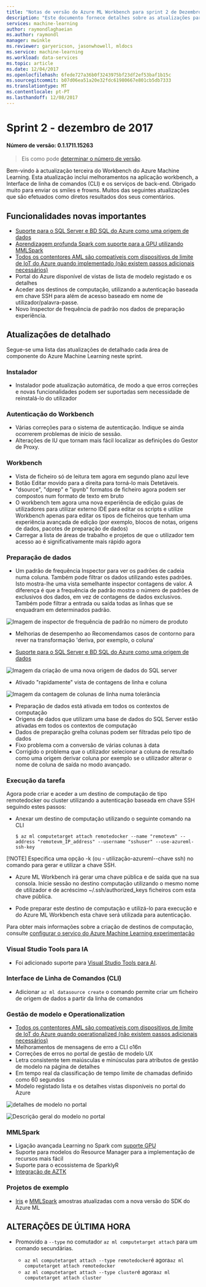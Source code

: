 ```yaml
---
title: "Notas de versão do Azure ML Workbench para sprint 2 de Dezembro de 2017"
description: "Este documento fornece detalhes sobre as atualizações para a versão de sprint 2 do Azure ML"
services: machine-learning
author: raymondlaghaeian
ms.author: raymondl
manager: mwinkle
ms.reviewer: garyericson, jasonwhowell, mldocs
ms.service: machine-learning
ms.workload: data-services
ms.topic: article
ms.date: 12/04/2017
ms.openlocfilehash: 6fede727a36b0f3243975bf23df2ef53baf1b15c
ms.sourcegitcommit: b07d06ea51a20e32fdc61980667e801cb5db7333
ms.translationtype: MT
ms.contentlocale: pt-PT
ms.lasthandoff: 12/08/2017
---
```

# <a name="sprint-2---december-2017"></a>Sprint 2 - dezembro de 2017 

#### <a name="version-number-01171115263"></a>Número de versão: 0.1.1711.15263

>Eis como pode [determinar o número de versão](https://docs.microsoft.com/azure/machine-learning/preview/known-issues-and-troubleshooting-guide).

Bem-vindo à actualização terceira do Workbench do Azure Machine Learning. Esta atualização inclui melhoramentos na aplicação workbench, a Interface de linha de comandos (CLI) e os serviços de back-end. Obrigado muito para enviar os smiles e frowns. Muitos das seguintes atualizações que são efetuados como diretos resultados dos seus comentários. 

## <a name="notable-new-features"></a>Funcionalidades novas importantes
- [Suporte para o SQL Server e BD SQL do Azure como uma origem de dados](https://docs.microsoft.com/azure/machine-learning/preview/data-prep-appendix2-supported-data-sources#types) 
- [Aprendizagem profunda Spark com suporte para a GPU utilizando MMLSpark](https://github.com/Azure/mmlspark/blob/master/docs/gpu-setup.md)
- [Todos os contentores AML são compatíveis com dispositivos de limite de IoT do Azure quando implementado (não existem passos adicionais necessários)](http://aka.ms/aml-iot-edge-blog)
- Portal do Azure disponível de vistas de lista de modelo registado e os detalhes
- Aceder aos destinos de computação, utilizando a autenticação baseada em chave SSH para além de acesso baseado em nome de utilizador/palavra-passe. 
- Novo Inspector de frequência de padrão nos dados de preparação experiência. 

## <a name="detailed-updates"></a>Atualizações de detalhado
Segue-se uma lista das atualizações de detalhado cada área de componente do Azure Machine Learning neste sprint.

### <a name="installer"></a>Instalador
- Instalador pode atualização automática, de modo a que erros correções e novas funcionalidades podem ser suportadas sem necessidade de reinstalá-lo do utilizador

### <a name="workbench-authentication"></a>Autenticação do Workbench
- Várias correções para o sistema de autenticação. Indique se ainda ocorrerem problemas de início de sessão.
- Alterações de IU que tornam mais fácil localizar as definições do Gestor de Proxy.

### <a name="workbench"></a>Workbench
- Vista de ficheiro só de leitura tem agora em segundo plano azul leve
- Botão Editar movido para a direita para torná-lo mais Detetáveis.
- "dsource", "dprep" e "ipynb" formatos de ficheiro agora podem ser compostos num formato de texto em bruto
- O workbench tem agora uma nova experiência de edição guias de utilizadores para utilizar externo IDE para editar os scripts e utilize Workbench apenas para editar os tipos de ficheiros que tenham uma experiência avançada de edição (por exemplo, blocos de notas, origens de dados, pacotes de preparação de dados)
- Carregar a lista de áreas de trabalho e projetos de que o utilizador tem acesso ao é significativamente mais rápido agora

### <a name="data-preparation"></a>Preparação de dados 
- Um padrão de frequência Inspector para ver os padrões de cadeia numa coluna. Também pode filtrar os dados utilizando estes padrões. Isto mostra-lhe uma vista semelhante inspector contagens de valor. A diferença é que a frequência de padrão mostra o número de padrões de exclusivos dos dados, em vez de contagens de dados exclusivos. Também pode filtrar a entrada ou saída todas as linhas que se enquadram em determinados padrão.

![Imagem de inspector de frequência de padrão no número de produto](media/release-notes-sprint-2/pattern-inspector-product-number.png)

- Melhorias de desempenho ao Recomendamos casos de contorno para rever na transformação 'deriva, por exemplo, o coluna'

- [Suporte para o SQL Server e BD SQL do Azure como uma origem de dados](https://docs.microsoft.com/azure/machine-learning/preview/data-prep-appendix2-supported-data-sources#types) 

![Imagem da criação de uma nova origem de dados do SQL server](media/release-notes-sprint-2/sql-server-data-source.png)

- Ativado "rapidamente" vista de contagens de linha e coluna

![Imagem da contagem de colunas de linha numa tolerância](media/release-notes-sprint-2/row-col-count.png)

- Preparação de dados está ativada em todos os contextos de computação
- Origens de dados que utilizam uma base de dados do SQL Server estão ativadas em todos os contextos de computação
- Dados de preparação grelha colunas podem ser filtradas pelo tipo de dados
- Fixo problema com a conversão de várias colunas à data
- Corrigido o problema que o utilizador selecionar a coluna de resultado como uma origem derivar coluna por exemplo se o utilizador alterar o nome de coluna de saída no modo avançado.

### <a name="job-execution"></a>Execução da tarefa
Agora pode criar e aceder a um destino de computação de tipo remotedocker ou cluster utilizando a autenticação baseada em chave SSH seguindo estes passos:
- Anexar um destino de computação utilizando o seguinte comando na CLI

    ```azure-cli
    $ az ml computetarget attach remotedocker --name "remotevm" --address "remotevm_IP_address" --username "sshuser" --use-azureml-ssh-key
    ```
[!NOTE] Especifica uma opção -k (ou - utilização-azureml--chave ssh) no comando para gerar e utilizar a chave SSH.

- Azure ML Workbench irá gerar uma chave pública e de saída que na sua consola. Inicie sessão no destino computação utilizando o mesmo nome de utilizador e de acréscimo ~/.ssh/authorized_keys ficheiros com esta chave pública.

- Pode preparar este destino de computação e utilizá-lo para execução e do Azure ML Workbench esta chave será utilizada para autenticação.  

Para obter mais informações sobre a criação de destinos de computação, consulte [configurar o serviço do Azure Machine Learning experimentação](https://docs.microsoft.com/azure/machine-learning/preview/experimentation-service-configuration)

### <a name="visual-studio-tools-for-ai"></a>Visual Studio Tools para IA
- Foi adicionado suporte para [Visual Studio Tools para AI](https://marketplace.visualstudio.com/items?itemName=ms-toolsai.vstoolsai-vs2017). 

### <a name="command-line-interface-cli"></a>Interface de Linha de Comandos (CLI)
- Adicionar `az ml datasource create` o comando permite criar um ficheiro de origem de dados a partir da linha de comandos

### <a name="model-management-and-operationalization"></a>Gestão de modelo e Operationalization
- [Todos os contentores AML são compatíveis com dispositivos de limite de IoT do Azure quando operationalized (não existem passos adicionais necessários)](http://aka.ms/aml-iot-edge-blog) 
- Melhoramentos de mensagens de erro a CLI o16n
- Correções de erros no portal de gestão de modelo UX  
- Letra consistente tem maiúsculas e minúsculas para atributos de gestão de modelo na página de detalhes
- Em tempo real da classificação de tempo limite de chamadas definido como 60 segundos
- Modelo registado lista e os detalhes vistas disponíveis no portal do Azure

![detalhes de modelo no portal](media/release-notes-sprint-2/model-list.jpg)

![Descrição geral do modelo no portal](media/release-notes-sprint-2/model-overview-portal.jpg)

### <a name="mmlspark"></a>MMLSpark
- Ligação avançada Learning no Spark com [suporte GPU](https://github.com/Azure/mmlspark/blob/master/docs/gpu-setup.md)
- Suporte para modelos do Resource Manager para a implementação de recursos mais fácil
- Suporte para o ecossistema de SparklyR
- [Integração de AZTK](https://github.com/Azure/aztk/wiki/Spark-on-Azure-for-Python-Users#optional-set-up-mmlspark)

### <a name="sample-projects"></a>Projetos de exemplo
- [Iris](https://github.com/Azure/MachineLearningSamples-Iris) e [MMLSpark](https://github.com/Azure/mmlspark) amostras atualizadas com a nova versão do SDK do Azure ML

## <a name="breaking-changes"></a>ALTERAÇÕES DE ÚLTIMA HORA
- Promovido a `--type` no comutador `az ml computetarget attach` para um comando secundárias. 

    - `az ml computetarget attach --type remotedocker`é agora`az ml computetarget attach remotedocker`
    - `az ml computetarget attach --type cluster`é agora`az ml computetarget attach cluster`
